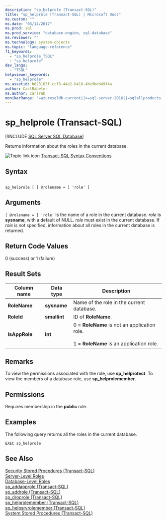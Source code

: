 ```yaml
---
description: "sp_helprole (Transact-SQL)"
title: "sp_helprole (Transact-SQL) | Microsoft Docs"
ms.custom: ""
ms.date: "03/14/2017"
ms.prod: sql
ms.prod_service: "database-engine, sql-database"
ms.reviewer: ""
ms.technology: system-objects
ms.topic: "language-reference"
f1_keywords: 
  - "sp_helprole_TSQL"
  - "sp_helprole"
dev_langs: 
  - "TSQL"
helpviewer_keywords: 
  - "sp_helprole"
ms.assetid: b023103f-ccf3-44e2-b418-4be9bdd49f4a
author: CarlRabeler
ms.author: carlrab
monikerRange: "=azuresqldb-current||>=sql-server-2016||=sqlallproducts-allversions||>=sql-server-linux-2017||=azuresqldb-mi-current"
---
```

# sp_helprole (Transact-SQL)
[!INCLUDE [SQL Server SQL Database](../../includes/applies-to-version/sql-asdb.md)]

  Returns information about the roles in the current database.  
  
 ![Topic link icon](../../database-engine/configure-windows/media/topic-link.gif "Topic link icon") [Transact-SQL Syntax Conventions](../../t-sql/language-elements/transact-sql-syntax-conventions-transact-sql.md)  
  
## Syntax  
  
```  
  
sp_helprole [ [ @rolename = ] 'role' ]  
```  
  
## Arguments  
`[ @rolename = ] 'role'`
 Is the name of a role in the current database. *role* is **sysname**, with a default of NULL. *role* must exist in the current database. If *role* is not specified, information about all roles in the current database is returned.  
  
## Return Code Values  
 0 (success) or 1 (failure)  
  
## Result Sets  
  
|Column name|Data type|Description|  
|-----------------|---------------|-----------------|  
|**RoleName**|**sysname**|Name of the role in the current database.|  
|**RoleId**|**smallint**|ID of **RoleName**.|  
|**IsAppRole**|**int**|0 = **RoleName** is not an application role.<br /><br /> 1 = **RoleName** is an application role.|  
  
## Remarks  
 To view the permissions associated with the role, use **sp_helprotect**. To view the members of a database role, use **sp_helprolemember**.  
  
## Permissions  
 Requires membership in the **public** role.  
  
## Examples  
 The following query returns all the roles in the current database.  
  
```  
EXEC sp_helprole  
```  
  
## See Also  
 [Security Stored Procedures &#40;Transact-SQL&#41;](../../relational-databases/system-stored-procedures/security-stored-procedures-transact-sql.md)   
 [Server-Level Roles](../../relational-databases/security/authentication-access/server-level-roles.md)   
 [Database-Level Roles](../../relational-databases/security/authentication-access/database-level-roles.md)   
 [sp_addapprole &#40;Transact-SQL&#41;](../../relational-databases/system-stored-procedures/sp-addapprole-transact-sql.md)   
 [sp_addrole &#40;Transact-SQL&#41;](../../relational-databases/system-stored-procedures/sp-addrole-transact-sql.md)   
 [sp_droprole &#40;Transact-SQL&#41;](../../relational-databases/system-stored-procedures/sp-droprole-transact-sql.md)   
 [sp_helprolemember &#40;Transact-SQL&#41;](../../relational-databases/system-stored-procedures/sp-helprolemember-transact-sql.md)   
 [sp_helpsrvrolemember &#40;Transact-SQL&#41;](../../relational-databases/system-stored-procedures/sp-helpsrvrolemember-transact-sql.md)   
 [System Stored Procedures &#40;Transact-SQL&#41;](../../relational-databases/system-stored-procedures/system-stored-procedures-transact-sql.md)  
  
  
